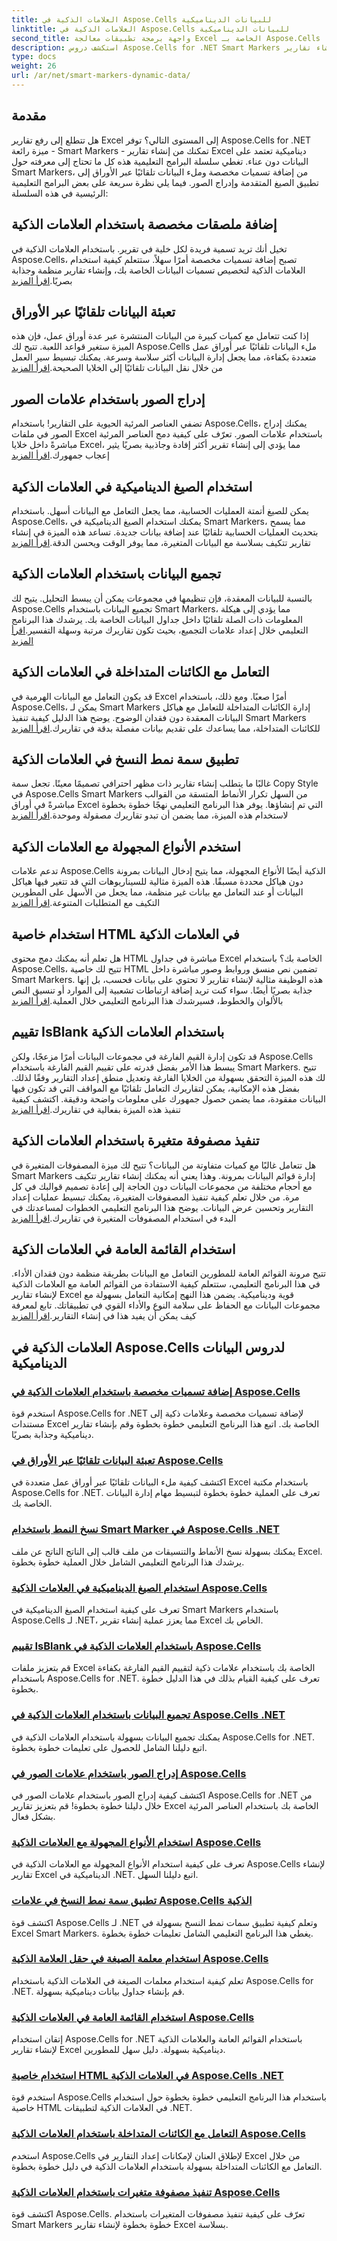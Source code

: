 ```yaml
---
title: العلامات الذكية في Aspose.Cells للبيانات الديناميكية
linktitle: العلامات الذكية في Aspose.Cells للبيانات الديناميكية
second_title: واجهة برمجة تطبيقات معالجة Excel الخاصة بـ Aspose.Cells .NET
description: استكشف دروس Aspose.Cells for .NET Smart Markers لإنشاء تقارير Excel ديناميكية. تعلّم كيفية إضافة تسميات وملء البيانات تلقائيًا واستخدام الصيغ والمزيد.
type: docs
weight: 26
url: /ar/net/smart-markers-dynamic-data/
---
```

## مقدمة

هل تتطلع إلى رفع تقارير Excel إلى المستوى التالي؟ توفر Aspose.Cells for .NET ميزة رائعة - Smart Markers - تمكنك من إنشاء تقارير Excel ديناميكية تعتمد على البيانات دون عناء. تغطي سلسلة البرامج التعليمية هذه كل ما تحتاج إلى معرفته حول Smart Markers، من إضافة تسميات مخصصة وملء البيانات تلقائيًا عبر الأوراق إلى تطبيق الصيغ المتقدمة وإدراج الصور. فيما يلي نظرة سريعة على بعض البرامج التعليمية الرئيسية في هذه السلسلة:

## إضافة ملصقات مخصصة باستخدام العلامات الذكية
 تخيل أنك تريد تسمية فريدة لكل خلية في تقرير. باستخدام العلامات الذكية في Aspose.Cells، تصبح إضافة تسميات مخصصة أمرًا سهلاً. ستتعلم كيفية استخدام العلامات الذكية لتخصيص تسميات البيانات الخاصة بك، وإنشاء تقارير منظمة وجذابة بصريًا.[اقرأ المزيد](./add-custom-labels-smart-markers/)

## تعبئة البيانات تلقائيًا عبر الأوراق
 إذا كنت تتعامل مع كميات كبيرة من البيانات المنتشرة عبر عدة أوراق عمل، فإن هذه الميزة ستغير قواعد اللعبة. تتيح لك Aspose.Cells ملء البيانات تلقائيًا عبر أوراق عمل متعددة بكفاءة، مما يجعل إدارة البيانات أكثر سلاسة وسرعة. يمكنك تبسيط سير العمل من خلال نقل البيانات تلقائيًا إلى الخلايا الصحيحة.[اقرأ المزيد](./auto-populate-data-smart-markers/)

## إدراج الصور باستخدام علامات الصور
 تضفي العناصر المرئية الحيوية على التقارير! باستخدام Aspose.Cells، يمكنك إدراج الصور في ملفات Excel باستخدام علامات الصور. تعرّف على كيفية دمج العناصر المرئية مباشرةً داخل خلايا Excel، مما يؤدي إلى إنشاء تقرير أكثر إفادة وجاذبية بصريًا يثير إعجاب جمهورك.[اقرأ المزيد](./insert-images-smart-markers/)

## استخدام الصيغ الديناميكية في العلامات الذكية
يمكن للصيغ أتمتة العمليات الحسابية، مما يجعل التعامل مع البيانات أسهل. باستخدام Aspose.Cells، يمكنك استخدام الصيغ الديناميكية في Smart Markers، مما يسمح بتحديث العمليات الحسابية تلقائيًا عند إضافة بيانات جديدة. تساعد هذه الميزة في إنشاء تقارير تتكيف بسلاسة مع البيانات المتغيرة، مما يوفر الوقت ويحسن الدقة.[اقرأ المزيد](./dynamic-formulas-smart-markers/)

## تجميع البيانات باستخدام العلامات الذكية
 بالنسبة للبيانات المعقدة، فإن تنظيمها في مجموعات يمكن أن يبسط التحليل. يتيح لك Aspose.Cells تجميع البيانات باستخدام Smart Markers، مما يؤدي إلى هيكلة المعلومات ذات الصلة تلقائيًا داخل جداول البيانات الخاصة بك. يرشدك هذا البرنامج التعليمي خلال إعداد علامات التجميع، بحيث تكون تقاريرك مرتبة وسهلة التفسير.[اقرأ المزيد](./group-data-smart-markers/)

## التعامل مع الكائنات المتداخلة في العلامات الذكية
 قد يكون التعامل مع البيانات الهرمية في Excel أمرًا صعبًا. ومع ذلك، باستخدام Aspose.Cells، يمكن لـ Smart Markers إدارة الكائنات المتداخلة للتعامل مع هياكل البيانات المعقدة دون فقدان الوضوح. يوضح هذا الدليل كيفية تنفيذ Smart Markers للكائنات المتداخلة، مما يساعدك على تقديم بيانات مفصلة بدقة في تقاريرك.[اقرأ المزيد](./nested-objects-smart-markers/)

## تطبيق سمة نمط النسخ في العلامات الذكية
 غالبًا ما يتطلب إنشاء تقارير ذات مظهر احترافي تصميمًا معينًا. تجعل سمة Copy Style في Aspose.Cells Smart Markers من السهل تكرار الأنماط المتسقة من القوالب مباشرةً في أوراق Excel التي تم إنشاؤها. يوفر هذا البرنامج التعليمي نهجًا خطوة بخطوة لاستخدام هذه الميزة، مما يضمن أن تبدو تقاريرك مصقولة وموحدة.[اقرأ المزيد](./copy-style-attribute-smart-markers/)

## استخدم الأنواع المجهولة مع العلامات الذكية
 تدعم علامات Aspose.Cells الذكية أيضًا الأنواع المجهولة، مما يتيح إدخال البيانات بمرونة دون هياكل محددة مسبقًا. هذه الميزة مثالية للسيناريوهات التي قد تتغير فيها هياكل البيانات أو عند التعامل مع بيانات غير منظمة، مما يجعل من الأسهل على المطورين التكيف مع المتطلبات المتنوعة.[اقرأ المزيد](./use-anonymous-types-smart-markers/)

## استخدام خاصية HTML في العلامات الذكية
هل تعلم أنه يمكنك دمج محتوى HTML مباشرة في جداول Excel الخاصة بك؟ باستخدام Aspose.Cells، تتيح لك خاصية HTML تضمين نص منسق وروابط وصور مباشرة داخل Smart Markers. هذه الوظيفة مثالية لإنشاء تقارير لا تحتوي على بيانات فحسب، بل إنها جذابة بصريًا أيضًا. سواء كنت تريد إضافة ارتباطات تشعبية إلى الموارد أو تنسيق النص بالألوان والخطوط، فسيرشدك هذا البرنامج التعليمي خلال العملية.[اقرأ المزيد](./html-property-smart-markers/)

## تقييم IsBlank باستخدام العلامات الذكية
 قد تكون إدارة القيم الفارغة في مجموعات البيانات أمرًا مزعجًا، ولكن Aspose.Cells يبسط هذا الأمر بفضل قدرته على تقييم القيم الفارغة باستخدام Smart Markers. تتيح لك هذه الميزة التحقق بسهولة من الخلايا الفارغة وتعديل منطق إعداد التقارير وفقًا لذلك. بفضل هذه الإمكانية، يمكن لتقاريرك التعامل تلقائيًا مع المواقف التي قد تكون فيها البيانات مفقودة، مما يضمن حصول جمهورك على معلومات واضحة ودقيقة. اكتشف كيفية تنفيذ هذه الميزة بفعالية في تقاريرك.[اقرأ المزيد](./evaluate-isblank-smart-markers/)

## تنفيذ مصفوفة متغيرة باستخدام العلامات الذكية
 هل تتعامل غالبًا مع كميات متفاوتة من البيانات؟ تتيح لك ميزة المصفوفات المتغيرة في Smart Markers إدارة قوائم البيانات بمرونة. وهذا يعني أنه يمكنك إنشاء تقارير تتكيف مع أحجام مختلفة من مجموعات البيانات دون الحاجة إلى إعادة تصميم قوالبك في كل مرة. من خلال تعلم كيفية تنفيذ المصفوفات المتغيرة، يمكنك تبسيط عمليات إعداد التقارير وتحسين عرض البيانات. يوضح هذا البرنامج التعليمي الخطوات لمساعدتك في البدء في استخدام المصفوفات المتغيرة في تقاريرك.[اقرأ المزيد](./variable-array-smart-markers/)

## استخدام القائمة العامة في العلامات الذكية
تتيح مرونة القوائم العامة للمطورين التعامل مع البيانات بطريقة منظمة دون فقدان الأداء. في هذا البرنامج التعليمي، ستتعلم كيفية الاستفادة من القوائم العامة مع العلامات الذكية لإنشاء تقارير Excel قوية وديناميكية. يضمن هذا النهج إمكانية التعامل بسهولة مع مجموعات البيانات مع الحفاظ على سلامة النوع والأداء القوي في تطبيقاتك. تابع لمعرفة كيف يمكن أن يفيد هذا في إنشاء التقارير.[اقرأ المزيد](./generic-list-smart-markers/)

## العلامات الذكية في Aspose.Cells لدروس البيانات الديناميكية
### [إضافة تسميات مخصصة باستخدام العلامات الذكية في Aspose.Cells](./add-custom-labels-smart-markers/)
استخدم قوة Aspose.Cells for .NET لإضافة تسميات مخصصة وعلامات ذكية إلى مستندات Excel الخاصة بك. اتبع هذا البرنامج التعليمي خطوة بخطوة وقم بإنشاء تقارير ديناميكية وجذابة بصريًا.
### [تعبئة البيانات تلقائيًا عبر الأوراق في Aspose.Cells](./auto-populate-data-smart-markers/)
اكتشف كيفية ملء البيانات تلقائيًا عبر أوراق عمل متعددة في Excel باستخدام مكتبة Aspose.Cells for .NET. تعرف على العملية خطوة بخطوة لتبسيط مهام إدارة البيانات الخاصة بك.
### [نسخ النمط باستخدام Smart Marker في Aspose.Cells .NET](./copy-style-smart-marker/)
يمكنك بسهولة نسخ الأنماط والتنسيقات من ملف قالب إلى الناتج الناتج عن ملف Excel. يرشدك هذا البرنامج التعليمي الشامل خلال العملية خطوة بخطوة.
### [استخدام الصيغ الديناميكية في العلامات الذكية Aspose.Cells](./dynamic-formulas-smart-markers/)
تعرف على كيفية استخدام الصيغ الديناميكية في Smart Markers باستخدام Aspose.Cells لـ .NET، مما يعزز عملية إنشاء تقرير Excel الخاص بك.
### [تقييم IsBlank باستخدام العلامات الذكية في Aspose.Cells](./evaluate-isblank-smart-markers/)
قم بتعزيز ملفات Excel الخاصة بك باستخدام علامات ذكية لتقييم القيم الفارغة بكفاءة باستخدام Aspose.Cells for .NET. تعرف على كيفية القيام بذلك في هذا الدليل خطوة بخطوة.
### [تجميع البيانات باستخدام العلامات الذكية في Aspose.Cells .NET](./group-data-smart-markers/)
يمكنك تجميع البيانات بسهولة باستخدام العلامات الذكية في Aspose.Cells for .NET. اتبع دليلنا الشامل للحصول على تعليمات خطوة بخطوة.
### [إدراج الصور باستخدام علامات الصور في Aspose.Cells](./insert-images-smart-markers/)
اكتشف كيفية إدراج الصور باستخدام علامات الصور في Aspose.Cells for .NET من خلال دليلنا خطوة بخطوة! قم بتعزيز تقارير Excel الخاصة بك باستخدام العناصر المرئية بشكل فعال.
### [استخدام الأنواع المجهولة مع العلامات الذكية Aspose.Cells](./use-anonymous-types-smart-markers/)
تعرف على كيفية استخدام الأنواع المجهولة مع العلامات الذكية في Aspose.Cells لإنشاء تقارير Excel الديناميكية في .NET. اتبع دليلنا السهل.
### [تطبيق سمة نمط النسخ في علامات Aspose.Cells الذكية](./copy-style-attribute-smart-markers/)
اكتشف قوة Aspose.Cells لـ .NET وتعلم كيفية تطبيق سمات نمط النسخ بسهولة في Excel Smart Markers. يغطي هذا البرنامج التعليمي الشامل تعليمات خطوة بخطوة.
### [استخدام معلمة الصيغة في حقل العلامة الذكية Aspose.Cells](./formula-parameter-smart-marker/)
تعلم كيفية استخدام معلمات الصيغة في العلامات الذكية باستخدام Aspose.Cells for .NET. قم بإنشاء جداول بيانات ديناميكية بسهولة.
### [استخدام القائمة العامة في العلامات الذكية Aspose.Cells](./generic-list-smart-markers/)
إتقان استخدام Aspose.Cells for .NET باستخدام القوائم العامة والعلامات الذكية لإنشاء تقارير Excel ديناميكية بسهولة. دليل سهل للمطورين.
### [استخدام خاصية HTML في العلامات الذكية Aspose.Cells .NET](./html-property-smart-markers/)
استخدم قوة Aspose.Cells باستخدام هذا البرنامج التعليمي خطوة بخطوة حول استخدام خاصية HTML في العلامات الذكية لتطبيقات .NET.
### [التعامل مع الكائنات المتداخلة باستخدام العلامات الذكية Aspose.Cells](./nested-objects-smart-markers/)
استخدم Aspose.Cells لإطلاق العنان لإمكانات إعداد التقارير في Excel من خلال التعامل مع الكائنات المتداخلة بسهولة باستخدام العلامات الذكية في دليل خطوة بخطوة.
### [تنفيذ مصفوفة متغيرات باستخدام العلامات الذكية Aspose.Cells](./variable-array-smart-markers/)
اكتشف قوة Aspose.Cells. تعرّف على كيفية تنفيذ مصفوفات المتغيرات باستخدام Smart Markers خطوة بخطوة لإنشاء تقارير Excel بسلاسة.